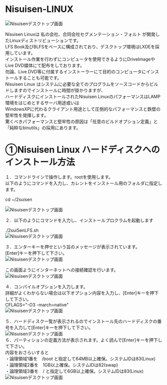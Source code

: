 # Nisuisen-LINUX

![Nisuisenデスクトップ画面](html/1-12.jpg "hero")  
  
  
Nisuisen Linuxは 私の会社、合同会社セグメンテーション・フォルト が開発したLinuxディストリビューションです。  
LFS Book及びBLFSをベースに構成されており、デスクトップ環境はLXDEを採用しています。  
インストール作業を行わずにコンピュータを使用できるようにDriveImageやLive DVD媒体にて配布をしております。  
勿論、Live DVD等に付属するインストーラーにて目的のコンピュータにインストールすることも可能です。  
Nisuisen Linux はシステムに必要な全てのプログラムをソースコードからビルドしますのでインストールに時間が掛かりますが、  
ハードディスクにインストールされたNisuisen LinuxのパフォーマンスはLAMP環境をはじめとするサーバ用途或いは  
WindowsXPに代わるクライアント用途として圧倒的なパフォーマンスと鉄壁の堅牢性を発揮します。  
驚くべきパフォーマンスと堅牢性の原因は「任意のビルドオプション定義」と「純粋なbinutils」の採用にあります。  

# ①Nisuisen Linux ハードディスクへのインストール方法
１．コマンドラインで操作します。rootを使用します。  
以下のようにコマンドを入力し、カレントをインストール用のフォルダに指定します。  

cd ~/2suisen   

![Nisuisenデスクトップ画面](html/1-1.jpg "hero")  

２．以下のようにコマンドを入力し、インストールプロクラムを起動します  

./2suiSenLFS.sh  
![Nisuisenデスクトップ画面](html/1-2.jpg "hero")  

３．エンターキーを押せという旨のメッセージが表示されています。  
[Enter]キーを押下して下さい。  
![Nisuisenデスクトップ画面](html/1-3.jpg "hero")  

この画面ようにインターネットへの接続確認を行います。
![Nisuisenデスクトップ画面](html/1-3.5.jpg "hero")  

４．コンパイルオプションを入力します。  
詳細がよくわからない場合は以下オプション内容を入力し、[Enter]キーを押下して下さい。  
CFLAGS="-O3 -march=native"  
![Nisuisenデスクトップ画面](html/1-4.jpg "hero")  

５．ハードディスク一覧が表示されるのでインストール先のハードディスクの番号を入力して[Enter]キーを押下して下さい。  
![Nisuisenデスクトップ画面](html/1-5.jpg "hero")  
６．パーティションの定義方法が表示されます。よく読んで[Enter]キーを押下して下さい。  
内容をおさらいすると  
・論理領域1番を　/boot と指定して64MB以上確保。システムIDは83(Linux)  
・論理領域2番を　1GB以上確保。システムIDは82(swap)  
・論理領域3番を　/ と指定して6GB以上確保。システムIDは83(Linux)  
![Nisuisenデスクトップ画面](html/1-6.jpg "hero")  
